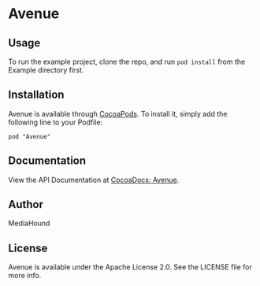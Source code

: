 # Avenue

<!--
[![Version](https://img.shields.io/cocoapods/v/Avenue.svg?style=flat)](http://cocoadocs.org/docsets/Avenue)
[![License](https://img.shields.io/cocoapods/l/Avenue.svg?style=flat)](http://cocoadocs.org/docsets/Avenue)
[![Platform](https://img.shields.io/cocoapods/p/Avenue.svg?style=flat)](http://cocoadocs.org/docsets/Avenue)
-->

## Usage

To run the example project, clone the repo, and run `pod install` from the Example directory first.

## Installation

Avenue is available through [CocoaPods](http://cocoapods.org). To install
it, simply add the following line to your Podfile:

    pod "Avenue"

## Documentation

View the API Documentation at [CocoaDocs: Avenue](http://cocoadocs.org/docsets/Avenue/0.1.0/).

## Author

MediaHound

## License

Avenue is available under the Apache License 2.0. See the LICENSE file for more info.

